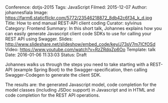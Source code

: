 Conference: dotjs-2015
Tags: JavaScript
Filmed: 2015-12-07
Author: johannesfiala
Image: https://farm6.staticflickr.com/5772/23546218872_8db42c6f34_k_d.jpg
Title: How to end manual REST-API client coding
Curator: sylvinus
Category: Frontend
Summary: In this short talk, Johannes explains how you can easily generate Javascript client code SDKs to use for calling your REST API using Swagger.
Slides: http://www.slideshare.net/slideshow/embed_code/key/J73sV7m7ICfOSd
Video: https://www.youtube.com/watch?v=RzZRdqZp6Oo
Template: talk
Date: 2016-01-06 11:33:03
Status: Draft

Johannes walks us through the steps you need to take starting with a REST-API (example Spring Boot) to the Swagger-specification, then calling Swagger-Codegen to generate the client SDK.

The results are: the generated Javascript model, code completion for the model classes (including JSDoc support) in Javascript and in HTML and code completion for the REST API operations.

